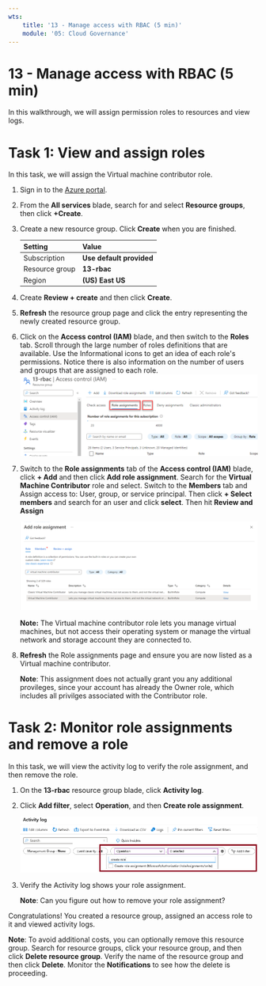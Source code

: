 ```yaml
---
wts:
    title: '13 - Manage access with RBAC (5 min)'
    module: '05: Cloud Governance'
---
```

# 13 - Manage access with RBAC (5 min)

In this walkthrough, we will assign permission roles to resources and view logs.

# Task 1: View and assign roles

In this task, we will assign the Virtual machine contributor role. 

1. Sign in to the [Azure portal](https://portal.azure.com).

2. From the **All services** blade, search for and select **Resource groups**, then click **+Create**.

3. Create a new resource group. Click **Create** when you are finished. 

    | Setting | Value |
    | -- | -- |
    | Subscription | **Use default provided** |
    | Resource group | **13-rbac** |
    | Region | **(US) East US** |
   

4. Create **Review + create** and then click **Create**.

5. **Refresh** the resource group page and click the entry representing the newly created resource group.

6. Click on the **Access control (IAM)** blade, and then switch to the **Roles** tab. Scroll through the large number of roles definitions that are available. Use the Informational icons to get an idea of each role's permissions. Notice there is also information on the number of users and groups that are assigned to each role.
![image](../images/M05-1301.png)

1. Switch to the **Role assignments** tab of the **Access control (IAM)** blade, click **+ Add** and then click **Add role assignment**. Search for the **Virtual Machine Contributor** role and select. Switch to the **Members** tab and Assign access to: User, group, or service principal. Then click **+ Select members** and search for an user and click **select**.  Then hit **Review and Assign**

    
    ![image](../images/M05-1302.png)

 

    **Note:** The Virtual machine contributor role lets you manage virtual machines, but not access their operating system or manage the virtual network and storage account they are connected to.

  

8. **Refresh** the Role assignments page and ensure you are now listed as a Virtual machine contributor. 

    **Note**: This assignment does not actually grant you any additional provileges, since your account has already the Owner role, which includes all privilges associated with the Contributor role.

# Task 2: Monitor role assignments and remove a role

In this task, we will view the activity log to verify the role assignment, and then remove the role. 

1. On the **13-rbac** resource group blade, click **Activity log**.

2. Click **Add filter**, select **Operation**, and then **Create role assignment**.

    ![Screenshot of the Activity log page with configured filter.](../images/M05-1303.png)

3. Verify the Activity log shows your role assignment. 

    **Note**: Can you figure out how to remove your role assignment?

Congratulations! You created a resource group, assigned an access role to it and viewed activity logs. 

**Note**: To avoid additional costs, you can optionally remove this resource group. Search for resource groups, click your resource group, and then click **Delete resource group**. Verify the name of the resource group and then click **Delete**. Monitor the **Notifications** to see how the delete is proceeding.

